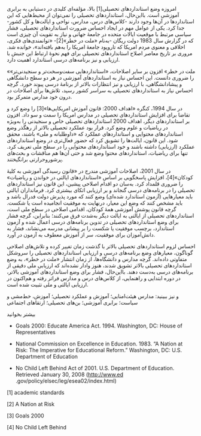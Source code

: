  امروزه وضع استانداردهای تحصیلی[1] بالا، مؤلفه‌ای کلیدی در دستیابی به برابری آموزشی است. بااین‌حال، استانداردهای تحصیلی را نمی‌توان از محیط‌هایی که این استانداردها در آن‌ها وجود دارند -کلاس‌های درس، مدارس، نواحی و ایالت‌ها و کل کشور- جدا کرد. یکی از عوامل مهم در ایجاد احساس ضرورت استانداردهای تحصیلی، فشار سیاسی مرتبط با موقعیت ایالات متحده در جامعۀ جهانی و نیاز به تقویت آن چیزی است که در گزارش سال 1983 دولت ریگان -به‌نام «ملت در خطر»[2]- «توانمندی‌های فکری، اخلاقی و معنوی مردم امریکا که تاروپود جامعۀ امریکا را به‌هم بافته‌اند»، خوانده شد. مروری بر تاریخ معاصر اصلاح استانداردهای تحصیلی برای فهم نحوۀ ارتباط این جنبش با ارزیابی و نیز برنامه‌های درسی استاندارد اهمیت دارد. 

 «ملت در خطر» افزون بر سایر اصلاحات، «استانداردهایی سفت‌وسخت‌تر و سنجیدنی‌تر» را ضروری دانست. این احساس نیاز به استانداردهای آموزشی در هر دو سطح دانشگاهی و پیشادانشگاهی، با ارزیابی و نیز انتظارات بالاتر از برنامۀ درسی پیوند خورد. گرچه احساس نیاز به استانداردهای تحصیلی به سراسر کشور رسید، تلاش‌ها برای اصلاحات در درون خود مدارس متمرکز بود. 

در سال 1994، کنگره «اهداف 2000: قانون آموزش امریکایی‌ها»[3] را وضع کرد و تقاضا برای افزایش استانداردهای تحصیلی در مدارس امریکا را سمت و سو داد. افزون بر استانداردهای دیگر، اهداف 2000 استانداردهای تحصیلی خاص و سنجیدنی را به‌ویژه در ریاضیات و علوم وضع کرد. قرار بود عملکرد تحصیلی بالاتر از رهگذر وضع استانداردهای محتوایی و استانداردهای عملکرد که «داوطلبانه و ملی» باشند، محقق شود. این قانون، ایالت‌ها را تشویق کرد که حضور فعال‌تری در وضع استانداردهای عملکرد (ارزیابی) داشته باشند و خود استانداردهای محتوایی را در سطح ملی تعریف کرد. تنها برای ریاضیات، استانداردهای محتوا وضع شد و حتی آن‌ها هم مناقشات و بحث‌های پرشوروحرارتی برانگیختند.

 در سال 2001، اصلاحات آموزشی مندرج در «قانون رسیدگی آموزشی به کلیۀ کودکان»[4]، افزایش پاسخگویی بر اساس «استانداردهای ایالتی در خواندن و ریاضیات» را ضروری قلمداد کرد. به‌سان دو اقدام اصلاحی پیشین، این قانون نیز استانداردهای تحصیلی را در برنامه‌های درسی گنجاند و بر ارزیابی اتکای بیشتری کرد. فرمانداران ایالتی باید معیارهایی (آزمون استاندارد شده‌ای) وضع کنند که مورد پذیرش دولت فدرال باشد و باید مشخص کنند که وضع این معیار، درنهایت به موفقیت انجامیده است یا شکست. گرچه قانون پوشش آموزشی همۀ کودکان، اقدامی اصلاحی در سطح ملی است، استانداردهای تحصیلی از ایالتی به ایالت دیگر به‌شدت فرق می‌کنند؛ بنابراین، گرچه فشار برای وضع استانداردهای تحصیلی در تدوین برنامه‌های درسی اعمال شده و آزمون استاندارد، برچسب موفقیت یا شکست را بر پیشانی مدرسه می‌نشاند، فشار به دانش‌آموزان برای موفقیت، سر از آموزش معطوف به آزمون در آورد.

 احساس لزوم استانداردهای تحصیلی بالاتر با گذشت زمان تغییر کرده و تلاش‌های اصلاحی گوناگون، معیارهای وضع برنامه‌های درسی و ارزیابی استانداردهای تحصیلی را سروشکل متفاوتی داده‌اند. گرچه مدارس و دانشگاه‌ها، از زمان انتشار «ملت در خطر»، به وضع استانداردهای تحصیلی بالاتر تشویق شدند، هنوز وادار نشده‌اند که ارزیابی ملی دقیقی از برنامه‌های درسی به‌دست دهند. بااین‌حال، فشار برای وضع استانداردهای آموزشی بالاتر، در دوره ابتدایی و راهنمایی، از کلاس‌های درس و مدارس فراتر رفته و هم‌اکنون در ارزیابی ایالتی و ملی تثبیت شده است.

و نیز ببینید: مدارس هیئت‌امنایی؛ آموزش و عملکرد تحصیلی؛ آموزش، خط‌مشی و سیاست؛ برابری آموزشی؛ بن‌های تحصیلی؛ ارتقاهای اجتماعی

بیشتر بخوانید

- Goals 2000: Educate America Act. 1994. Washington, DC: House of Representatives

- National Commission on Excellence in Education. 1983. “A Nation at Risk: The Imperative for Educational Reform.” Washington, DC: U.S. Department of Education

 - No Child Left Behind Act of 2001. U.S. Department of Education. Retrieved January 30, 2008 (http://www.ed .gov/policy/elsec/leg/esea02/index.html)

[1] academic standards

 [2] A Nation at Risk

 [3] Goals 2000

 [4] No Child Left Behind

 

 

 

 